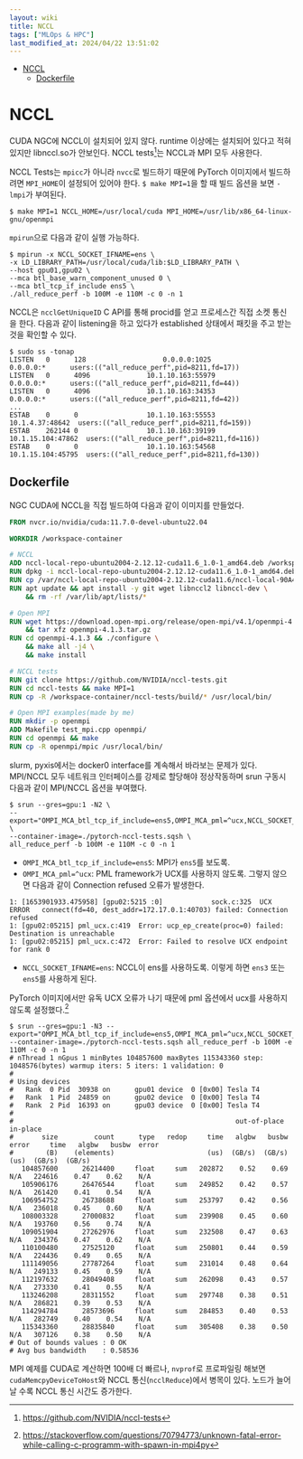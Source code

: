 ```yaml
---
layout: wiki 
title: NCCL
tags: ["MLOps & HPC"]
last_modified_at: 2024/04/22 13:51:02
---
```


- [NCCL](#nccl)
  - [Dockerfile](#dockerfile)

# NCCL
CUDA NGC에 NCCL이 설치되어 있지 않다. runtime 이상에는 설치되어 있다고 적혀 있지만 libnccl.so가 안보인다. NCCL tests[^fn-nccltests]는 NCCL과 MPI 모두 사용한다.

[^fn-nccltests]: <https://github.com/NVIDIA/nccl-tests>

NCCL Tests는 `mpicc`가 아니라 `nvcc`로 빌드하기 때문에 PyTorch 이미지에서 빌드하려면 `MPI_HOME`이 설정되어 있어야 한다. `$ make MPI=1`을 할 때 빌드 옵션을 보면 `-lmpi`가 부여된다.

```console
$ make MPI=1 NCCL_HOME=/usr/local/cuda MPI_HOME=/usr/lib/x86_64-linux-gnu/openmpi
```

`mpirun`으로 다음과 같이 실행 가능하다.
```console
$ mpirun -x NCCL_SOCKET_IFNAME=ens \
-x LD_LIBRARY_PATH=/usr/local/cuda/lib:$LD_LIBRARY_PATH \
--host gpu01,gpu02 \
--mca btl_base_warn_component_unused 0 \
--mca btl_tcp_if_include ens5 \
./all_reduce_perf -b 100M -e 110M -c 0 -n 1
```

NCCL은 `ncclGetUniqueID` C API를 통해 procid를 얻고 프로세스간 직접 소켓 통신을 한다. 다음과 같이 listening을 하고 있다가 established 상태에서 패킷을 주고 받는 것을 확인할 수 있다.

```
$ sudo ss -tonap
LISTEN   0      128                   0.0.0.0:1025                0.0.0.0:*      users:(("all_reduce_perf",pid=8211,fd=17))
LISTEN   0      4096              10.1.10.163:55979               0.0.0.0:*      users:(("all_reduce_perf",pid=8211,fd=44))
LISTEN   0      4096              10.1.10.163:34353               0.0.0.0:*      users:(("all_reduce_perf",pid=8211,fd=42))
...
ESTAB    0      0                 10.1.10.163:55553             10.1.4.37:48642  users:(("all_reduce_perf",pid=8211,fd=159))
ESTAB    262144 0                 10.1.10.163:39199           10.1.15.104:47862  users:(("all_reduce_perf",pid=8211,fd=116))
ESTAB    0      0                 10.1.10.163:54568           10.1.15.104:45795  users:(("all_reduce_perf",pid=8211,fd=130))
```

## Dockerfile

NGC CUDA에 NCCL을 직접 빌드하여 다음과 같이 이미지를 만들었다.

```dockerfile
FROM nvcr.io/nvidia/cuda:11.7.0-devel-ubuntu22.04

WORKDIR /workspace-container

# NCCL
ADD nccl-local-repo-ubuntu2004-2.12.12-cuda11.6_1.0-1_amd64.deb /workspace-container
RUN dpkg -i nccl-local-repo-ubuntu2004-2.12.12-cuda11.6_1.0-1_amd64.deb
RUN cp /var/nccl-local-repo-ubuntu2004-2.12.12-cuda11.6/nccl-local-90A432C3-keyring.gpg /usr/share/keyrings/
RUN apt update && apt install -y git wget libnccl2 libnccl-dev \
    && rm -rf /var/lib/apt/lists/*

# Open MPI
RUN wget https://download.open-mpi.org/release/open-mpi/v4.1/openmpi-4.1.3.tar.gz \
    && tar xfz openmpi-4.1.3.tar.gz
RUN cd openmpi-4.1.3 && ./configure \
    && make all -j4 \
    && make install

# NCCL tests
RUN git clone https://github.com/NVIDIA/nccl-tests.git
RUN cd nccl-tests && make MPI=1
RUN cp -R /workspace-container/nccl-tests/build/* /usr/local/bin/

# Open MPI examples(made by me)
RUN mkdir -p openmpi
ADD Makefile test_mpi.cpp openmpi/
RUN cd openmpi && make
RUN cp -R openmpi/mpic /usr/local/bin/
```

slurm, pyxis에서는 docker0 interface를 계속해서 바라보는 문제가 있다. MPI/NCCL 모두 네트워크 인터페이스를 강제로 할당해야 정상작동하며 srun 구동시 다음과 같이 MPI/NCCL 옵션을 부여했다.

```console
$ srun --gres=gpu:1 -N2 \
--export="OMPI_MCA_btl_tcp_if_include=ens5,OMPI_MCA_pml=^ucx,NCCL_SOCKET_IFNAME=ens" \
--container-image=./pytorch-nccl-tests.sqsh \
all_reduce_perf -b 100M -e 110M -c 0 -n 1
```

- `OMPI_MCA_btl_tcp_if_include=ens5`: MPI가 `ens5`를 보도록.
- `OMPI_MCA_pml=^ucx`: PML framework가 UCX를 사용하지 않도록. 그렇지 않으면 다음과 같이 Connection refused 오류가 발생한다.
```
1: [1653901933.475958] [gpu02:5215 :0]            sock.c:325  UCX  ERROR   connect(fd=40, dest_addr=172.17.0.1:40703) failed: Connection refused
1: [gpu02:05215] pml_ucx.c:419  Error: ucp_ep_create(proc=0) failed: Destination is unreachable
1: [gpu02:05215] pml_ucx.c:472  Error: Failed to resolve UCX endpoint for rank 0
```
- `NCCL_SOCKET_IFNAME=ens`: NCCL이 ens를 사용하도록. 이렇게 하면 `ens3` 또는 `ens5`를 사용하게 된다.

PyTorch 이미지에서만 유독 UCX 오류가 나기 때문에 pml 옵션에서 ucx를 사용하지 않도록 설정했다.[^fn-ucx] 

[^fn-ucx]: <https://stackoverflow.com/questions/70794773/unknown-fatal-error-while-calling-c-programm-with-spawn-in-mpi4py>

```
$ srun --gres=gpu:1 -N3 --export="OMPI_MCA_btl_tcp_if_include=ens5,OMPI_MCA_pml=^ucx,NCCL_SOCKET_IFNAME=ens" --container-image=./pytorch-nccl-tests.sqsh all_reduce_perf -b 100M -e 110M -c 0 -n 1
# nThread 1 nGpus 1 minBytes 104857600 maxBytes 115343360 step: 1048576(bytes) warmup iters: 5 iters: 1 validation: 0
#
# Using devices
#   Rank  0 Pid  30938 on      gpu01 device  0 [0x00] Tesla T4
#   Rank  1 Pid  24859 on      gpu02 device  0 [0x00] Tesla T4
#   Rank  2 Pid  16393 on      gpu03 device  0 [0x00] Tesla T4
#
#                                                       out-of-place                       in-place
#       size         count      type   redop     time   algbw   busbw  error     time   algbw   busbw  error
#        (B)    (elements)                       (us)  (GB/s)  (GB/s)            (us)  (GB/s)  (GB/s)
   104857600      26214400     float     sum   202872    0.52    0.69    N/A   224616    0.47    0.62    N/A
   105906176      26476544     float     sum   249852    0.42    0.57    N/A   261420    0.41    0.54    N/A
   106954752      26738688     float     sum   253797    0.42    0.56    N/A   236018    0.45    0.60    N/A
   108003328      27000832     float     sum   239908    0.45    0.60    N/A   193760    0.56    0.74    N/A
   109051904      27262976     float     sum   232508    0.47    0.63    N/A   234376    0.47    0.62    N/A
   110100480      27525120     float     sum   250801    0.44    0.59    N/A   224436    0.49    0.65    N/A
   111149056      27787264     float     sum   231014    0.48    0.64    N/A   249133    0.45    0.59    N/A
   112197632      28049408     float     sum   262098    0.43    0.57    N/A   273330    0.41    0.55    N/A
   113246208      28311552     float     sum   297748    0.38    0.51    N/A   286821    0.39    0.53    N/A
   114294784      28573696     float     sum   284853    0.40    0.53    N/A   282749    0.40    0.54    N/A
   115343360      28835840     float     sum   305408    0.38    0.50    N/A   307126    0.38    0.50    N/A
# Out of bounds values : 0 OK
# Avg bus bandwidth    : 0.58536
```

MPI 예제를 CUDA로 계산하면 100배 더 빠르나, `nvprof`로 프로파일링 해보면 `cudaMemcpyDeviceToHost`와 NCCL 통신(`ncclReduce`)에서 병목이 있다. 노드가 늘어날 수록 NCCL 통신 시간도 증가한다.
